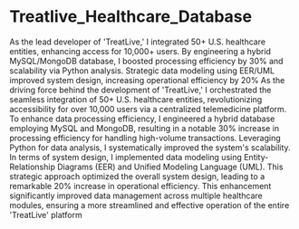 # Treatlive_Healthcare_Database
As the lead developer of 'TreatLive,' I integrated 50+ U.S. healthcare entities, enhancing access for 10,000+ users. By engineering a hybrid MySQL/MongoDB database, I boosted processing efficiency by 30% and scalability via Python analysis. Strategic data modeling using EER/UML improved system design, increasing operational efficiency by 20%
As the driving force behind the development of 'TreatLive,' I orchestrated the seamless integration of 50+ U.S. healthcare entities, revolutionizing accessibility for over 10,000 users via a centralized telemedicine platform. To enhance data processing efficiency, I engineered a hybrid database employing MySQL and MongoDB, resulting in a notable 30% increase in processing efficiency for handling high-volume transactions. Leveraging Python for data analysis, I systematically improved the system's scalability.
In terms of system design, I implemented data modeling using Entity-Relationship Diagrams (EER) and Unified Modeling Language (UML). This strategic approach optimized the overall system design, leading to a remarkable 20% increase in operational efficiency. This enhancement significantly improved data management across multiple healthcare modules, ensuring a more streamlined and effective operation of the entire 'TreatLive' platform
